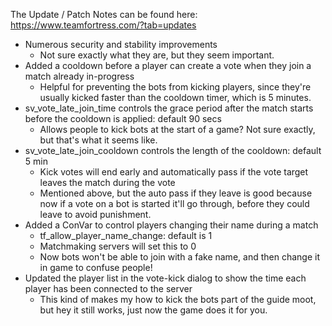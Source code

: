 The Update / Patch Notes can be found here: https://www.teamfortress.com/?tab=updates


* Numerous security and stability improvements
  * Not sure exactly what they are, but they seem important.
* Added a cooldown before a player can create a vote when they join a match already in-progress
  * Helpful for preventing the bots from kicking players, since they're usually kicked faster than the cooldown timer, which is 5 minutes.
* sv_vote_late_join_time controls the grace period after the match starts before the cooldown is applied: default 90 secs
  * Allows people to kick bots at the start of a game? Not sure exactly, but that's what it seems like.
* sv_vote_late_join_cooldown controls the length of the cooldown: default 5 min
  * Kick votes will end early and automatically pass if the vote target leaves the match during the vote
  * Mentioned above, but the auto pass if they leave is good because now if a vote on a bot is started it'll go through, before they could leave to avoid punishment.
* Added a ConVar to control players changing their name during a match
  * tf_allow_player_name_change: default is 1
  * Matchmaking servers will set this to 0
  * Now bots won't be able to join with a fake name, and then change it in game to confuse people!
* Updated the player list in the vote-kick dialog to show the time each player has been connected to the server
  * This kind of makes my how to kick the bots part of the guide moot, but hey it still works, just now the game does it for you.
